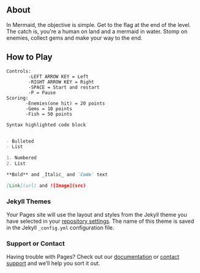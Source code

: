## About
In Mermaid, the objective is simple. Get to the flag at the end of the level. The catch is, you're a human on land and a mermaid in water. Stomp on enemies, collect gems and make your way to the end. 


## How to Play
```
Controls:
        -LEFT ARROW KEY = Left
        -RIGHT ARROW KEY = Right
        -SPACE = Start and restart
        -P = Pause
Scoring:
       -Enemies(one hit) = 20 points
       -Gems = 10 points
       -Fish = 50 points
```

```markdown
Syntax highlighted code block


- Bulleted
- List

1. Numbered
2. List

**Bold** and _Italic_ and `Code` text

[Link](url) and ![Image](src)
```


### Jekyll Themes

Your Pages site will use the layout and styles from the Jekyll theme you have selected in your [repository settings](https://github.com/SmolPocketChange/Mermaid/settings). The name of this theme is saved in the Jekyll `_config.yml` configuration file.

### Support or Contact

Having trouble with Pages? Check out our [documentation](https://help.github.com/categories/github-pages-basics/) or [contact support](https://github.com/contact) and we’ll help you sort it out.
